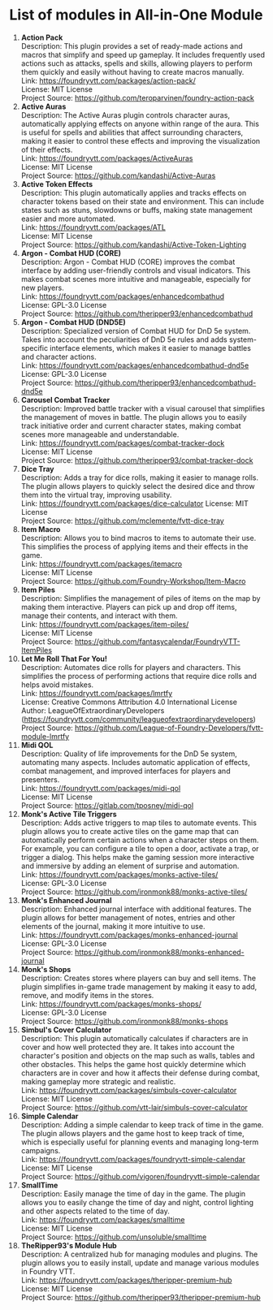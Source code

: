 # List of modules in All-in-One Module







1. **Action Pack** \
	Description: This plugin provides a set of ready-made actions and macros that simplify and speed up gameplay. It includes frequently used actions such as attacks, spells and skills, allowing players to perform them quickly and easily without having to create macros manually. \
	Link: https://foundryvtt.com/packages/action-pack/ \
	License: MIT License \
	Project Source: https://github.com/teroparvinen/foundry-action-pack 
1. **Active Auras** \
	Description: The Active Auras plugin controls character auras, automatically applying effects on anyone within range of the aura. This is useful for spells and abilities that affect surrounding characters, making it easier to control these effects and improving the visualization of their effects. \
	Link: https://foundryvtt.com/packages/ActiveAuras \
	License: MIT License \
	Project Source: https://github.com/kandashi/Active-Auras
1. **Active Token Effects** \
	Description: This plugin automatically applies and tracks effects on character tokens based on their state and environment. This can include states such as stuns, slowdowns or buffs, making state management easier and more automated. \
	Link: https://foundryvtt.com/packages/ATL \
	License: MIT License \
	Project Source: https://github.com/kandashi/Active-Token-Lighting
1. **Argon - Combat HUD (CORE)** \
	Description: Argon - Combat HUD (CORE) improves the combat interface by adding user-friendly controls and visual indicators. This makes combat scenes more intuitive and manageable, especially for new players. \
	Link: https://foundryvtt.com/packages/enhancedcombathud \
	License: GPL-3.0 License \
	Project Source: https://github.com/theripper93/enhancedcombathud
5. **Argon - Combat HUD (DND5E)** \
	Description: Specialized version of Combat HUD for DnD 5e system. Takes into account the peculiarities of DnD 5e rules and adds system-specific interface elements, which makes it easier to manage battles and character actions. \
	Link: https://foundryvtt.com/packages/enhancedcombathud-dnd5e \
	License: GPL-3.0 License \
	Project Source: https://github.com/theripper93/enhancedcombathud-dnd5e
7. **Carousel Combat Tracker** \
	Description: Improved battle tracker with a visual carousel that simplifies the management of moves in battle. The plugin allows you to easily track initiative order and current character states, making combat scenes more manageable and understandable. \
	Link: https://foundryvtt.com/packages/combat-tracker-dock \
	License: MIT License \
	Project Source: https://github.com/theripper93/combat-tracker-dock
9. **Dice Tray** \
	Description: Adds a tray for dice rolls, making it easier to manage rolls. The plugin allows players to quickly select the desired dice and throw them into the virtual tray, improving usability. \
	Link: https://foundryvtt.com/packages/dice-calculator
	License: MIT License \
	Project Source: https://github.com/mclemente/fvtt-dice-tray
11. **Item Macro** \
	Description: Allows you to bind macros to items to automate their use. This simplifies the process of applying items and their effects in the game. \
	Link: https://foundryvtt.com/packages/itemacro \
	License: MIT License \
	Project Source: https://github.com/Foundry-Workshop/Item-Macro
12. **Item Piles** \
	Description: Simplifies the management of piles of items on the map by making them interactive. Players can pick up and drop off items, manage their contents, and interact with them. \
	Link: https://foundryvtt.com/packages/item-piles/ \
	License: MIT License \
	Project Source: https://github.com/fantasycalendar/FoundryVTT-ItemPiles
14. **Let Me Roll That For You!** \
	Description: Automates dice rolls for players and characters. This simplifies the process of performing actions that require dice rolls and helps avoid mistakes. \
	Link: https://foundryvtt.com/packages/lmrtfy \
	License: Creative Commons Attribution 4.0 International License \
	Author: LeagueOfExtraordinaryDevelopers (https://foundryvtt.com/community/leagueofextraordinarydevelopers) \
	Project Source: https://github.com/League-of-Foundry-Developers/fvtt-module-lmrtfy
16. **Midi QOL** \
	Description: Quality of life improvements for the DnD 5e system, automating many aspects. Includes automatic application of effects, combat management, and improved interfaces for players and presenters. \
	Link: https://foundryvtt.com/packages/midi-qol \
	License: MIT License \
	Project Source: https://gitlab.com/tposney/midi-qol
18. **Monk's Active Tile Triggers** \
	Description: Adds active triggers to map tiles to automate events. This plugin allows you to create active tiles on the game map that can automatically perform certain actions when a character steps on them. For example, you can configure a tile to open a door, activate a trap, or trigger a dialog. This helps make the gaming session more interactive and immersive by adding an element of surprise and automation. \
	Link: https://foundryvtt.com/packages/monks-active-tiles/ \
	License: GPL-3.0 License \
	Project Source: https://github.com/ironmonk88/monks-active-tiles/
20. **Monk's Enhanced Journal** \
	Description: Enhanced journal interface with additional features. The plugin allows for better management of notes, entries and other elements of the journal, making it more intuitive to use. \
	Link: https://foundryvtt.com/packages/monks-enhanced-journal \
	License: GPL-3.0 License \
	Project Source: https://github.com/ironmonk88/monks-enhanced-journal
22. **Monk's Shops** \
	Description: Creates stores where players can buy and sell items. The plugin simplifies in-game trade management by making it easy to add, remove, and modify items in the stores. \
	Link: https://foundryvtt.com/packages/monks-shops/ \
	License: GPL-3.0 License \
	Project Source: https://github.com/ironmonk88/monks-shops
24. **Simbul's Cover Calculator** \
	Description: This plugin automatically calculates if characters are in cover and how well protected they are. It takes into account the character's position and objects on the map such as walls, tables and other obstacles. This helps the game host quickly determine which characters are in cover and how it affects their defense during combat, making gameplay more strategic and realistic. \
	Link: https://foundryvtt.com/packages/simbuls-cover-calculator \
	License: MIT License \
	Project Source: https://github.com/vtt-lair/simbuls-cover-calculator
26. **Simple Calendar** \
	Description: Adding a simple calendar to keep track of time in the game. The plugin allows players and the game host to keep track of time, which is especially useful for planning events and managing long-term campaigns. \
	Link: https://foundryvtt.com/packages/foundryvtt-simple-calendar \
	License: MIT License \
	Project Source: https://github.com/vigoren/foundryvtt-simple-calendar
28. **SmallTime** \
	Description: Easily manage the time of day in the game. The plugin allows you to easily change the time of day and night, control lighting and other aspects related to the time of day. \
	Link: https://foundryvtt.com/packages/smalltime \
	License: MIT License \
	Project Source: https://github.com/unsoluble/smalltime
30. **TheRipper93's Module Hub** \
	Description: A centralized hub for managing modules and plugins. The plugin allows you to easily install, update and manage various modules in Foundry VTT. \
	Link: https://foundryvtt.com/packages/theripper-premium-hub \
	License: MIT License \
	Project Source: https://github.com/theripper93/theripper-premium-hub
